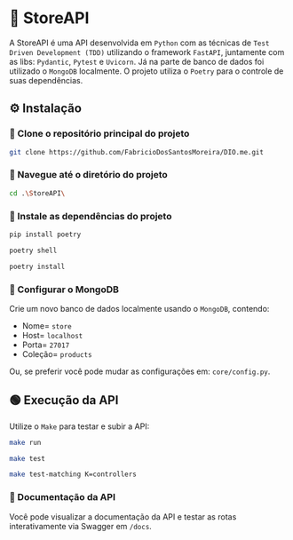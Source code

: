 # 🛒 StoreAPI

A StoreAPI é uma API desenvolvida em `Python` com as técnicas de `Test Driven Development (TDD)` utilizando o framework `FastAPI`, juntamente com as libs: `Pydantic`, `Pytest` e `Uvicorn`. Já na parte de banco de dados foi utilizado o `MongoDB` localmente. O projeto utiliza o `Poetry` para o controle de suas dependências.


## ⚙ Instalação

### 🔹 Clone o repositório principal do projeto

```bash
git clone https://github.com/FabricioDosSantosMoreira/DIO.me.git
```

### 🔹 Navegue até o diretório do projeto

```bash
cd .\StoreAPI\
```

### 🔹 Instale as dependências do projeto

```bash
pip install poetry 
```
```bash
poetry shell
```
```bash
poetry install
```

### 🔹 Configurar o MongoDB

Crie um novo banco de dados localmente usando o `MongoDB`, contendo:
- Nome= `store`
- Host= `localhost`
- Porta= `27017`
- Coleção= `products`

Ou, se preferir você pode mudar as configurações em: `core/config.py`.


## 🟢 Execução da API

Utilize o `Make` para testar e subir a API:
```bash
make run
```
```bash
make test
```
```bash
make test-matching K=controllers
```

### 🔹 Documentação da API

Você pode visualizar a documentação da API e testar as rotas interativamente via Swagger em `/docs`.
